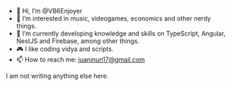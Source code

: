 - 👋 Hi, I’m @VB6Enjoyer
- 👀 I’m interested in music, videogames, economics and other nerdy things.
- 🌱 I’m currently developing knowledge and skills on TypeScript, Angular, NestJS and Firebase, among other things.
- 🎮 I like coding vidya and scripts.
- 📫 How to reach me: juaninun17@gmail.com

I am not writing anything else here.

<!---
VB6Enjoyer/VB6Enjoyer is a ✨ special ✨ repository because its `README.md` (this file) appears on your GitHub profile.
You can click the Preview link to take a look at your changes.
--->
